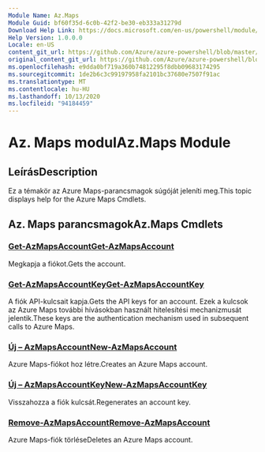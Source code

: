 ```yaml
---
Module Name: Az.Maps
Module Guid: bf60f35d-6c0b-42f2-be30-eb333a31279d
Download Help Link: https://docs.microsoft.com/en-us/powershell/module/az.maps
Help Version: 1.0.0.0
Locale: en-US
content_git_url: https://github.com/Azure/azure-powershell/blob/master/src/Maps/Maps/help/Az.Maps.md
original_content_git_url: https://github.com/Azure/azure-powershell/blob/master/src/Maps/Maps/help/Az.Maps.md
ms.openlocfilehash: e9dda0bf719a360b74812295f8dbb09683174295
ms.sourcegitcommit: 1de2b6c3c99197958fa2101bc37680e7507f91ac
ms.translationtype: MT
ms.contentlocale: hu-HU
ms.lasthandoff: 10/13/2020
ms.locfileid: "94184459"
---
```

# <span data-ttu-id="d66ed-101">Az. Maps modul</span><span class="sxs-lookup"><span data-stu-id="d66ed-101">Az.Maps Module</span></span>
## <span data-ttu-id="d66ed-102">Leírás</span><span class="sxs-lookup"><span data-stu-id="d66ed-102">Description</span></span>
<span data-ttu-id="d66ed-103">Ez a témakör az Azure Maps-parancsmagok súgóját jeleníti meg.</span><span class="sxs-lookup"><span data-stu-id="d66ed-103">This topic displays help for the Azure Maps Cmdlets.</span></span>

## <span data-ttu-id="d66ed-104">Az. Maps parancsmagok</span><span class="sxs-lookup"><span data-stu-id="d66ed-104">Az.Maps Cmdlets</span></span>
### [<span data-ttu-id="d66ed-105">Get-AzMapsAccount</span><span class="sxs-lookup"><span data-stu-id="d66ed-105">Get-AzMapsAccount</span></span>](Get-AzMapsAccount.md)
<span data-ttu-id="d66ed-106">Megkapja a fiókot.</span><span class="sxs-lookup"><span data-stu-id="d66ed-106">Gets the account.</span></span>

### [<span data-ttu-id="d66ed-107">Get-AzMapsAccountKey</span><span class="sxs-lookup"><span data-stu-id="d66ed-107">Get-AzMapsAccountKey</span></span>](Get-AzMapsAccountKey.md)
<span data-ttu-id="d66ed-108">A fiók API-kulcsait kapja.</span><span class="sxs-lookup"><span data-stu-id="d66ed-108">Gets the API keys for an account.</span></span>
<span data-ttu-id="d66ed-109">Ezek a kulcsok az Azure Maps további hívásokban használt hitelesítési mechanizmusát jelentik.</span><span class="sxs-lookup"><span data-stu-id="d66ed-109">These keys are the authentication mechanism used in subsequent calls to Azure Maps.</span></span>

### [<span data-ttu-id="d66ed-110">Új – AzMapsAccount</span><span class="sxs-lookup"><span data-stu-id="d66ed-110">New-AzMapsAccount</span></span>](New-AzMapsAccount.md)
<span data-ttu-id="d66ed-111">Azure Maps-fiókot hoz létre.</span><span class="sxs-lookup"><span data-stu-id="d66ed-111">Creates an Azure Maps account.</span></span>

### [<span data-ttu-id="d66ed-112">Új – AzMapsAccountKey</span><span class="sxs-lookup"><span data-stu-id="d66ed-112">New-AzMapsAccountKey</span></span>](New-AzMapsAccountKey.md)
<span data-ttu-id="d66ed-113">Visszahozza a fiók kulcsát.</span><span class="sxs-lookup"><span data-stu-id="d66ed-113">Regenerates an account key.</span></span>

### [<span data-ttu-id="d66ed-114">Remove-AzMapsAccount</span><span class="sxs-lookup"><span data-stu-id="d66ed-114">Remove-AzMapsAccount</span></span>](Remove-AzMapsAccount.md)
<span data-ttu-id="d66ed-115">Azure Maps-fiók törlése</span><span class="sxs-lookup"><span data-stu-id="d66ed-115">Deletes an Azure Maps account.</span></span>

